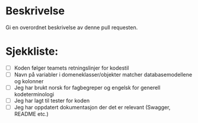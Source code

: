 # Beskrivelse

Gi en overordnet beskrivelse av denne pull requesten.

# Sjekkliste:

- [ ] Koden følger teamets retningslinjer for kodestil
- [ ] Navn på variabler i domeneklasser/objekter matcher databasemodellene og kolonner
- [ ] Jeg har brukt norsk for fagbegreper og engelsk for generell kodeterminologi
- [ ] Jeg har lagt til tester for koden 
- [ ] Jeg har oppdatert dokumentasjon der det er relevant (Swagger, README etc.)
